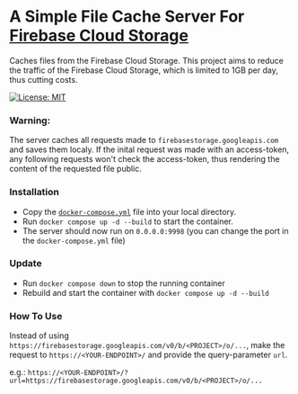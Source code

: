 # A Simple File Cache Server For [Firebase Cloud Storage](https://firebase.google.com/docs/storage)

Caches files from the Firebase Cloud Storage. This project aims to reduce the traffic of the Firebase Cloud Storage, which is limited to 1GB per day, thus cutting costs.

[![License: MIT](https://img.shields.io/badge/License-MIT-yellow.svg)](https://opensource.org/licenses/MIT)

### Warning:
The server caches all requests made to `firebasestorage.googleapis.com` and saves them localy. If the inital request was made with an access-token, any following requests won't check the access-token, thus rendering the content of the requested file public.

### Installation
- Copy the [`docker-compose.yml`](./docker-compose.yml) file into your local directory.
- Run `docker compose up -d --build` to start the container.
- The server should now run on `0.0.0.0:9998` (you can change the port in the `docker-compose.yml` file)

### Update
- Run `docker compose down` to stop the running container
- Rebuild and start the container with `docker compose up -d --build`

### How To Use
Instead of using `https://firebasestorage.googleapis.com/v0/b/<PROJECT>/o/...`, make the request to `https://<YOUR-ENDPOINT>/` and provide the query-parameter `url`.

e.g.: `https://<YOUR-ENDPOINT>/?url=https://firebasestorage.googleapis.com/v0/b/<PROJECT>/o/...`
